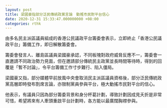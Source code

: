 ```yaml
---
layout: post
title: 梁國豪指部分泛民傳統政黨言論　動搖市民對平台信心
date: 2020-12-31 15:33:47.000000000 +08:00
categories: rthk
---
```


由多名民主派區議員組成的香港公民議政平台籌委會表示，立即終止「香港公民議政平台」籌備工作，即日解散籌委會。

籌委會發言人、離島區議員梁國豪承認，不同板塊對政府威脅反應不一，籌委會一直邀請不同政治勢力見面，但在邀請部分傳統民主政黨並長時間等待時，得到的回覆是「暫不討論」，令平台籌備工作寸步難行、陷入僵局。

梁國豪又指，部分媒體早前放風中央會取消民主派區議員資格後，部分泛民傳統政黨高層即時發布割席言論，亦限制黨員參與平台，極大動搖市民對平台的信心。

他表示，有議員只因為部分籌委背景和身分杯葛計劃，導致計劃因成見夭折是非常可惜，希望將來有人牽頭重啟平台計劃時，各方能以最廣闊胸襟參與。
